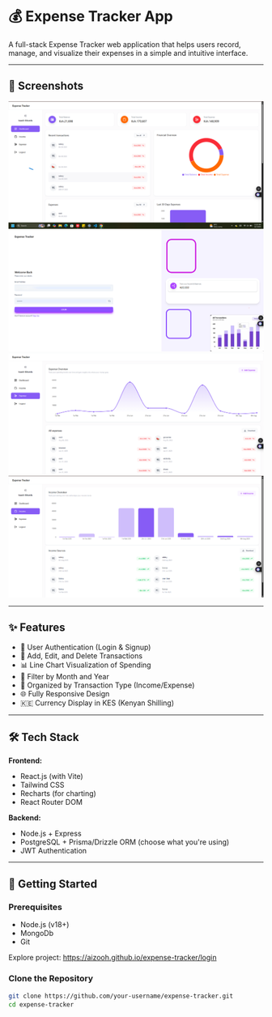 # 💰 Expense Tracker App

A full-stack Expense Tracker web application that helps users record, manage, and visualize their expenses in a simple and intuitive interface.

---

## 📸 Screenshots

![Dashboard](./screenshots/dashboard.png)
![Login](./screenshots/login.png)
![Expense](./screenshots/expense.png)
![Income](./screenshots/income.png)




---

## ✨ Features

- 🔐 User Authentication (Login & Signup)
- 🧾 Add, Edit, and Delete Transactions
- 📊 Line Chart Visualization of Spending
- 📅 Filter by Month and Year
- 📁 Organized by Transaction Type (Income/Expense)
- 🌐 Fully Responsive Design
- 🇰🇪 Currency Display in KES (Kenyan Shilling)

---

## 🛠 Tech Stack

**Frontend:**

- React.js (with Vite)
- Tailwind CSS
- Recharts (for charting)
- React Router DOM

**Backend:**

- Node.js + Express
- PostgreSQL + Prisma/Drizzle ORM (choose what you're using)
- JWT Authentication

---

## 🚀 Getting Started

### Prerequisites

- Node.js (v18+)
- MongoDb
- Git

Explore project: https://aizooh.github.io/expense-tracker/login
### Clone the Repository

```bash
git clone https://github.com/your-username/expense-tracker.git
cd expense-tracker
